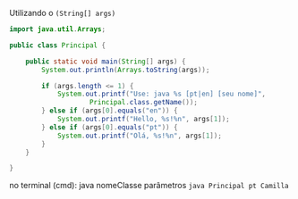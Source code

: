 Utilizando o `(String[] args)`

```java
import java.util.Arrays;

public class Principal {

    public static void main(String[] args) {
        System.out.println(Arrays.toString(args));

        if (args.length <= 1) {
            System.out.printf("Use: java %s [pt|en] [seu nome]",
                    Principal.class.getName());
        } else if (args[0].equals("en")) {
            System.out.printf("Hello, %s!%n", args[1]);
        } else if (args[0].equals("pt")) {
            System.out.printf("Olá, %s!%n", args[1]);
        }
    }

}
```

no terminal (cmd):
java nomeClasse parâmetros
`java Principal pt Camilla`
